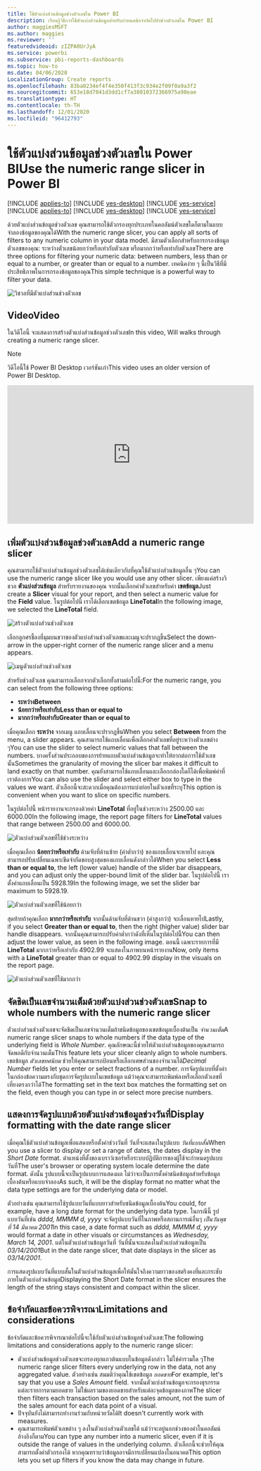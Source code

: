```yaml
---
title: ใช้ตัวแบ่งส่วนข้อมูลช่วงตัวเลขใน Power BI
description: เรียนรู้วิธีการใช้ตัวแบ่งส่วนข้อมูลสำหรับกำหนดข้อจำกัดไปยังช่วงตัวเลขใน Power BI
author: maggiesMSFT
ms.author: maggies
ms.reviewer: ''
featuredvideoid: zIZPA0UrJyA
ms.service: powerbi
ms.subservice: pbi-reports-dashboards
ms.topic: how-to
ms.date: 04/06/2020
LocalizationGroup: Create reports
ms.openlocfilehash: 83ba0234ef4f4e350f413f3c934e2f09f0a9a3f2
ms.sourcegitcommit: 653e18d7041d3dd1cf7a38010372366975a98eae
ms.translationtype: HT
ms.contentlocale: th-TH
ms.lasthandoff: 12/01/2020
ms.locfileid: "96412793"
---
```

# <a name="use-the-numeric-range-slicer-in-power-bi"></a><span data-ttu-id="8759c-103">ใช้ตัวแบ่งส่วนข้อมูลช่วงตัวเลขใน Power BI</span><span class="sxs-lookup"><span data-stu-id="8759c-103">Use the numeric range slicer in Power BI</span></span>

<span data-ttu-id="8759c-104">[!INCLUDE [applies-to](../includes/applies-to.md)] [!INCLUDE [yes-desktop](../includes/yes-desktop.md)] [!INCLUDE [yes-service](../includes/yes-service.md)]</span><span class="sxs-lookup"><span data-stu-id="8759c-104">[!INCLUDE [applies-to](../includes/applies-to.md)] [!INCLUDE [yes-desktop](../includes/yes-desktop.md)] [!INCLUDE [yes-service](../includes/yes-service.md)]</span></span>

<span data-ttu-id="8759c-105">ด้วยตัวแบ่งส่วนข้อมูลช่วงตัวเลข คุณสามารถใช้ตัวกรองทุกประเภทในคอลัมน์ตัวเลขใดก็ตามในแบบจำลองข้อมูลของคุณได้</span><span class="sxs-lookup"><span data-stu-id="8759c-105">With the numeric range slicer, you can apply all sorts of filters to any numeric column in your data model.</span></span> <span data-ttu-id="8759c-106">มีสามตัวเลือกสำหรับการกรองข้อมูลตัวเลขของคุณ: ระหว่างตัวเลขน้อยกว่าหรือเท่ากับตัวเลข หรือมากกว่าหรือเท่ากับตัวเลข</span><span class="sxs-lookup"><span data-stu-id="8759c-106">There are three options for filtering your numeric data: between numbers, less than or equal to a number, or greater than or equal to a number.</span></span> <span data-ttu-id="8759c-107">เทคนิคง่าย ๆ นี้เป็นวิธีที่มีประสิทธิภาพในการกรองข้อมูลของคุณ</span><span class="sxs-lookup"><span data-stu-id="8759c-107">This simple technique is a powerful way to filter your data.</span></span>

![วิชวลที่มีตัวแบ่งส่วนช่วงตัวเลข](media/desktop-slicer-numeric-range/desktop-slicer-numeric-range-0.png)

## <a name="video"></a><span data-ttu-id="8759c-109">Video</span><span class="sxs-lookup"><span data-stu-id="8759c-109">Video</span></span>

<span data-ttu-id="8759c-110">ในวิดีโอนี้ จะแสดงการสร้างตัวแบ่งส่วนข้อมูลช่วงตัวเลข</span><span class="sxs-lookup"><span data-stu-id="8759c-110">In this video, Will walks through creating a numeric range slicer.</span></span>

> [!NOTE]
> <span data-ttu-id="8759c-111">วิดีโอนี้ใช้ Power BI Desktop เวอร์ชันเก่า</span><span class="sxs-lookup"><span data-stu-id="8759c-111">This video uses an older version of Power BI Desktop.</span></span>

<iframe width="560" height="315" src="https://www.youtube.com/embed/zIZPA0UrJyA" frameborder="0" allowfullscreen></iframe> 


## <a name="add-a-numeric-range-slicer"></a><span data-ttu-id="8759c-112">เพิ่มตัวแบ่งส่วนข้อมูลช่วงตัวเลข</span><span class="sxs-lookup"><span data-stu-id="8759c-112">Add a numeric range slicer</span></span>

<span data-ttu-id="8759c-113">คุณสามารถใช้ตัวแบ่งส่วนข้อมูลช่วงตัวเลขได้เช่นเดียวกับที่คุณใช้ตัวแบ่งส่วนข้อมูลอื่น ๆ</span><span class="sxs-lookup"><span data-stu-id="8759c-113">You can use the numeric range slicer like you would use any other slicer.</span></span> <span data-ttu-id="8759c-114">เพียงแค่สร้างวิชวล **ตัวแบ่งส่วนข้อมูล** สำหรับรายงานของคุณ จากนั้นเลือกค่าตัวเลขสำหรับค่า **เขตข้อมูล**</span><span class="sxs-lookup"><span data-stu-id="8759c-114">Just create a **Slicer** visual for your report, and then select a numeric value for the **Field** value.</span></span> <span data-ttu-id="8759c-115">ในรูปต่อไปนี้ เราได้เลือกเขตข้อมูล **LineTotal**</span><span class="sxs-lookup"><span data-stu-id="8759c-115">In the following image, we selected the **LineTotal** field.</span></span>

![สร้างตัวแบ่งส่วนช่วงตัวเลข](media/desktop-slicer-numeric-range/desktop-slicer-numeric-range-1-create.png)

<span data-ttu-id="8759c-117">เลือกลูกศรชี้ลงที่มุมบนขวาของตัวแบ่งส่วนช่วงตัวเลขและเมนูจะปรากฏขึ้น</span><span class="sxs-lookup"><span data-stu-id="8759c-117">Select the down-arrow in the upper-right corner of the numeric range slicer and a menu appears.</span></span>

![เมนูตัวแบ่งส่วนช่วงตัวเลข](media/desktop-slicer-numeric-range/desktop-slicer-numeric-range-2-between.png)

<span data-ttu-id="8759c-119">สำหรับช่วงตัวเลข คุณสามารถเลือกจากตัวเลือกทั้งสามต่อไปนี้:</span><span class="sxs-lookup"><span data-stu-id="8759c-119">For the numeric range, you can select from the following three options:</span></span>

* <span data-ttu-id="8759c-120">**ระหว่าง**</span><span class="sxs-lookup"><span data-stu-id="8759c-120">**Between**</span></span>
* <span data-ttu-id="8759c-121">**น้อยกว่าหรือเท่ากับ**</span><span class="sxs-lookup"><span data-stu-id="8759c-121">**Less than or equal to**</span></span>
* <span data-ttu-id="8759c-122">**มากกว่าหรือเท่ากับ**</span><span class="sxs-lookup"><span data-stu-id="8759c-122">**Greater than or equal to**</span></span>

<span data-ttu-id="8759c-123">เมื่อคุณเลือก **ระหว่าง** จากเมนู แถบเลื่อนจะปรากฏขึ้น</span><span class="sxs-lookup"><span data-stu-id="8759c-123">When you select **Between** from the menu, a slider appears.</span></span> <span data-ttu-id="8759c-124">คุณสามารถใช้แถบเลื่อนเพื่อเลือกค่าตัวเลขที่อยู่ระหว่างตัวเลขต่าง ๆ</span><span class="sxs-lookup"><span data-stu-id="8759c-124">You can use the slider to select numeric values that fall between the numbers.</span></span> <span data-ttu-id="8759c-125">บางครั้งส่วนประกอบของการย้ายแถบตัวแบ่งส่วนข้อมูลจะทำให้ยากต่อการใช้ตัวเลขนั้น</span><span class="sxs-lookup"><span data-stu-id="8759c-125">Sometimes the granularity of moving the slicer bar makes it difficult to land exactly on that number.</span></span> <span data-ttu-id="8759c-126">คุณยังสามารถใช้แถบเลื่อนและเลือกกล่องใดก็ได้เพื่อพิมพ์ค่าที่เราต้องการ</span><span class="sxs-lookup"><span data-stu-id="8759c-126">You can also use the slider and select either box to type in the values we want.</span></span> <span data-ttu-id="8759c-127">ตัวเลือกนี้จะสะดวกเมื่อคุณต้องการแบ่งย่อยในตัวเลขที่ระบุ</span><span class="sxs-lookup"><span data-stu-id="8759c-127">This option is convenient when you want to slice on specific numbers.</span></span>

<span data-ttu-id="8759c-128">ในรูปต่อไปนี้ หน้ารายงานจะกรองด้วยค่า **LineTotal** ที่อยู่ในช่วงระหว่าง 2500.00 และ 6000.00</span><span class="sxs-lookup"><span data-stu-id="8759c-128">In the following image, the report page filters for **LineTotal** values that range between 2500.00 and 6000.00.</span></span>

![ตัวแบ่งส่วนตัวเลขที่ใช้ช่วงระหว่าง](media/desktop-slicer-numeric-range/desktop-slicer-numeric-range-3-between-range.png)

<span data-ttu-id="8759c-130">เมื่อคุณเลือก **น้อยกว่าหรือเท่ากับ** ด้ามจับที่ด้านซ้าย (ค่าต่ำกว่า) ของแถบเลื่อนจะหายไป และคุณสามารถปรับเปลี่ยนเฉพาะขีดจำกัดขอบสูงสุดของแถบเลื่อนดังกล่าวได้</span><span class="sxs-lookup"><span data-stu-id="8759c-130">When you select **Less than or equal to**, the left (lower value) handle of the slider bar disappears, and you can adjust only the upper-bound limit of the slider bar.</span></span> <span data-ttu-id="8759c-131">ในรูปต่อไปนี้ เราตั้งค่าแถบเลื่อนเป็น 5928.19</span><span class="sxs-lookup"><span data-stu-id="8759c-131">In the following image, we set the slider bar maximum to 5928.19.</span></span>

![ตัวแบ่งส่วนตัวเลขที่ใช้น้อยกว่า](media/desktop-slicer-numeric-range/desktop-slicer-numeric-range-4-less-than.png)

<span data-ttu-id="8759c-133">สุดท้ายถ้าคุณเลือก **มากกว่าหรือเท่ากับ** จากนั้นด้ามจับที่ด้านขวา (ค่าสูงกว่า) จะเลื่อนหายไป</span><span class="sxs-lookup"><span data-stu-id="8759c-133">Lastly, if you select **Greater than or equal to**, then the right (higher value) slider bar handle disappears.</span></span> <span data-ttu-id="8759c-134">จากนั้นคุณสามารถปรับค่าต่ำกว่าดังที่เห็นในรูปต่อไปนี้</span><span class="sxs-lookup"><span data-stu-id="8759c-134">You can then adjust the lower value, as seen in the following image.</span></span> <span data-ttu-id="8759c-135">ตอนนี้ เฉพาะรายการที่มี **LineTotal** มากกว่าหรือเท่ากับ 4902.99 จะแสดงในภาพบนหน้ารายงาน</span><span class="sxs-lookup"><span data-stu-id="8759c-135">Now, only items with a **LineTotal** greater than or equal to 4902.99 display in the visuals on the report page.</span></span>

![ตัวแบ่งส่วนตัวเลขที่ใช้มากกว่า](media/desktop-slicer-numeric-range/desktop-slicer-numeric-range-5-greater-than.png)

## <a name="snap-to-whole-numbers-with-the-numeric-range-slicer"></a><span data-ttu-id="8759c-137">จัดชิดเป็นเลขจำนวนเต็มด้วยตัวแบ่งส่วนช่วงตัวเลข</span><span class="sxs-lookup"><span data-stu-id="8759c-137">Snap to whole numbers with the numeric range slicer</span></span>

<span data-ttu-id="8759c-138">ตัวแบ่งส่วนช่วงตัวเลขจะจัดชิดเป็นเลขจำนวนเต็มถ้าชนิดข้อมูลของเขตข้อมูลเบื้องต้นเป็น *จำนวนเต็ม*</span><span class="sxs-lookup"><span data-stu-id="8759c-138">A numeric range slicer snaps to whole numbers if the data type of the underlying field is *Whole Number*.</span></span> <span data-ttu-id="8759c-139">คุณลักษณะนี้ช่วยให้ตัวแบ่งส่วนข้อมูลของคุณสามารถจัดพอดีกับจำนวนเต็ม</span><span class="sxs-lookup"><span data-stu-id="8759c-139">This feature lets your slicer cleanly align to whole numbers.</span></span> <span data-ttu-id="8759c-140">เขตข้อมูล *ตัวเลขทศนิยม* ช่วยให้คุณสามารถป้อนหรือเลือกเศษส่วนของจำนวนได้</span><span class="sxs-lookup"><span data-stu-id="8759c-140">*Decimal Number* fields let you enter or select fractions of a number.</span></span> <span data-ttu-id="8759c-141">การจัดรูปแบบที่ตั้งค่าในกล่องข้อความตรงกับชุดการจัดรูปแบบในเขตข้อมูล แม้ว่าคุณจะสามารถพิมพ์ลงหรือเลือกตัวเลขที่เที่ยงตรงกว่าได้</span><span class="sxs-lookup"><span data-stu-id="8759c-141">The formatting set in the text box matches the formatting set on the field, even though you can type in or select more precise numbers.</span></span>

## <a name="display-formatting-with-the-date-range-slicer"></a><span data-ttu-id="8759c-142">แสดงการจัดรูปแบบด้วยตัวแบ่งส่วนข้อมูลช่วงวันที่</span><span class="sxs-lookup"><span data-stu-id="8759c-142">Display formatting with the date range slicer</span></span>

<span data-ttu-id="8759c-143">เมื่อคุณใช้ตัวแบ่งส่วนข้อมูลเพื่อแสดงหรือตั้งค่าช่วงวันที่ วันที่จะแสดงในรูปแบบ *วันที่แบบสั้น*</span><span class="sxs-lookup"><span data-stu-id="8759c-143">When you use a slicer to display or set a range of dates, the dates display in the *Short Date* format.</span></span> <span data-ttu-id="8759c-144">ตำแหน่งที่ตั้งของเบราว์เซอร์หรือระบบปฏิบัติการของผู้ใช้จะกำหนดรูปแบบวันที่</span><span class="sxs-lookup"><span data-stu-id="8759c-144">The user's browser or operating system locale determine the date format.</span></span> <span data-ttu-id="8759c-145">ดังนั้น รูปแบบนี้จะเป็นรูปแบบการแสดงผล ไม่ว่าจะเป็นการตั้งค่าชนิดข้อมูลสำหรับข้อมูลเบื้องต้นหรือแบบจำลอง</span><span class="sxs-lookup"><span data-stu-id="8759c-145">As such, it will be the display format no matter what the data type settings are for the underlying data or model.</span></span>

<span data-ttu-id="8759c-146">ตัวอย่างเช่น คุณสามารถใช้รูปแบบวันที่แบบยาวสำหรับชนิดข้อมูลเบื้องต้น</span><span class="sxs-lookup"><span data-stu-id="8759c-146">You could, for example, have a long date format for the underlying data type.</span></span> <span data-ttu-id="8759c-147">ในกรณีนี้ รูปแบบวันที่เช่น  *dddd, MMMM d, yyyy* จะจัดรูปแบบวันที่ในภาพหรือสถานการณ์อื่นๆ *เป็นวันพุธที่ 14 มีนาคม 2001*</span><span class="sxs-lookup"><span data-stu-id="8759c-147">In this case, a date format such as *dddd, MMMM d, yyyy* would format a date in other visuals or circumstances as *Wednesday, March 14, 2001*.</span></span> <span data-ttu-id="8759c-148">แต่ในตัวแบ่งส่วนข้อมูลวันที่ วันที่นั้นจะแสดงในตัวแบ่งส่วนข้อมูลเป็น *03/14/2001*</span><span class="sxs-lookup"><span data-stu-id="8759c-148">But in the date range slicer, that date displays in the slicer as *03/14/2001*.</span></span>

<span data-ttu-id="8759c-149">การแสดงรูปแบบวันที่แบบสั้นในตัวแบ่งส่วนข้อมูลเพื่อให้มั่นใจถึงความยาวของสตริงคงที่และกระชับภายในตัวแบ่งส่วนข้อมูล</span><span class="sxs-lookup"><span data-stu-id="8759c-149">Displaying the Short Date format in the slicer ensures the length of the string stays consistent and compact within the slicer.</span></span>

## <a name="limitations-and-considerations"></a><span data-ttu-id="8759c-150">ข้อจำกัดและข้อควรพิจารณา</span><span class="sxs-lookup"><span data-stu-id="8759c-150">Limitations and considerations</span></span>

<span data-ttu-id="8759c-151">ข้อจำกัดและข้อควรพิจารณาต่อไปนี้จะใช้กับตัวแบ่งส่วนข้อมูลช่วงตัวเลข:</span><span class="sxs-lookup"><span data-stu-id="8759c-151">The following limitations and considerations apply to the numeric range slicer:</span></span>

* <span data-ttu-id="8759c-152">ตัวแบ่งส่วนข้อมูลช่วงตัวเลขจะกรองทุกแถวต้นแบบในข้อมูลดังกล่าว ไม่ใช่ค่ารวมใด ๆ</span><span class="sxs-lookup"><span data-stu-id="8759c-152">The numeric range slicer filters every underlying row in the data, not any aggregated value.</span></span> <span data-ttu-id="8759c-153">ตัวอย่างเช่น สมมติว่าคุณใช้เขตข้อมูล *ยอดขาย*</span><span class="sxs-lookup"><span data-stu-id="8759c-153">For example, let's say that you use a *Sales Amount* field.</span></span> <span data-ttu-id="8759c-154">จากนั้นตัวแบ่งส่วนข้อมูลจะกรองธุรกรรมแต่ละรายการตามยอดขาย ไม่ใช่ผลรวมของยอดขายสำหรับแต่ละจุดข้อมูลของภาพ</span><span class="sxs-lookup"><span data-stu-id="8759c-154">The slicer then filters each transaction based on the sales amount, not the sum of the sales amount for each data point of a visual.</span></span>
* <span data-ttu-id="8759c-155">ปัจจุบันยังไม่สามารถทำงานร่วมกับหน่วยวัดได้</span><span class="sxs-lookup"><span data-stu-id="8759c-155">It doesn't currently work with measures.</span></span>
* <span data-ttu-id="8759c-156">คุณสามารถพิมพ์ตัวเลขต่าง ๆ ลงในตัวแบ่งส่วนตัวเลขได้ แม้ว่าจะอยู่นอกช่วงของค่าในคอลัมน์อ้างอิงก็ตาม</span><span class="sxs-lookup"><span data-stu-id="8759c-156">You can type any number into a numeric slicer, even if it is outside the range of values in the underlying column.</span></span> <span data-ttu-id="8759c-157">ตัวเลือกนี้จะช่วยให้คุณสามารถตั้งค่าตัวกรองได้ หากคุณทราบว่าข้อมูลอาจมีการเปลี่ยนแปลงในอนาคต</span><span class="sxs-lookup"><span data-stu-id="8759c-157">This option lets you set up filters if you know the data may change in future.</span></span>
